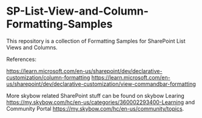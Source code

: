 # SP-List-View-and-Column-Formatting-Samples
This repository is a collection of Formatting Samples for SharePoint List Views and Columns.

References:

https://learn.microsoft.com/en-us/sharepoint/dev/declarative-customization/column-formatting
https://learn.microsoft.com/en-us/sharepoint/dev/declarative-customization/view-commandbar-formatting

More skybow related SharePoint stuff can be found on skybow Learing https://my.skybow.com/hc/en-us/categories/360002293400-Learning 
and Community Portal https://my.skybow.com/hc/en-us/community/topics.